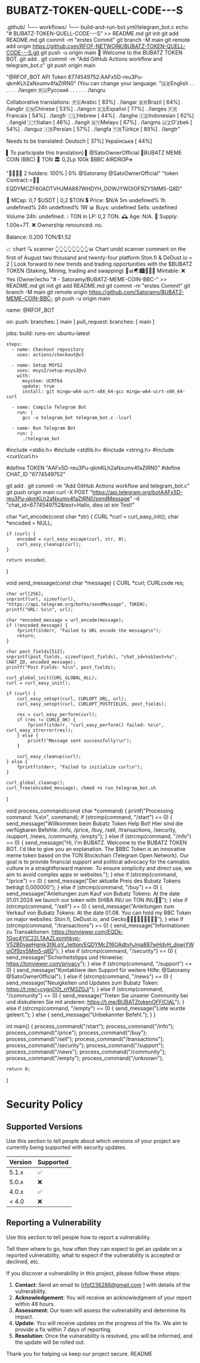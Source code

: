 # BUBATZ-TOKEN-QUELL-CODE---S
.github/   └── workflows/       └── build-and-run-bot.yml/telegram_bot.c 
echo "# BUBATZ-TOKEN-QUELL-CODE---S" >> README.md 
git init 
git add README.md 
git commit -m "erstes Commit" 
git branch -M main 
git remote add origin https://github.com/RFOF-NETWORK/BUBATZ-TOKEN-QUELL-CODE---S.git
 git push -u origin main
 👋 Welcome to the BUBATZ TOKEN BOT.
git add .
git commit -m "Add GitHub Actions workflow and telegram_bot.c"
git push origin main

"@RFOF_BOT API Token 6774549752:AAFx5D-reu3Pu- qkmKLh2aNxumv4faZtRN0"
(You can change your language:
"🇬🇧English . . . . . . /langen
🇷🇺Русский . . . . . . /langru

Collaborative translations:
🇵🇸Arabic     [ 83%] . /langar
🇧🇷Brazil     [ 64%] . /langbr
🇨🇳Chinese    [ 53%] . /langcn
🇪🇸Español    [ 77%] . /langes
🇫🇷Francais   [ 54%] . /langfr
🇮🇱Hebrew     [ 44%] . /langhe
🇮🇩Indonesian [ 62%] . /langid
🇮🇹Italian    [ 46%] . /langit
🇲🇾Melayu     [ 67%] . /langms
🇺🇿О'zbek     [ 54%] . /languz
🇮🇷Persian    [ 57%] . /langfa
🇹🇷Türkçe     [ 89%] . /langtr"

Needs to be translated:
Deutsch    [ 37%]
Українська [ 44%]

▍To participate this translation)
▍@SatoOwnerOfficial
💎BUBATZ MEME COIN (BBC)  🔗 TON   🏛️ 0,2Lp
100k $BBC AIRDROP✈️

"👨‍👩‍👧‍👦 2 holders: 100% | 0%
@Satoramy
@SatoOwnerOfficial"
"token Contract:⭐👑🚀 EQDYMCZF6OADTVHJMA887WHDYH_DOWJYWOIOF9ZY5MM5-Q8D"

💎 MCap: 0,7 $USDT |
                   0,2 $TON
💲 Price: $N/A 5m undefined% 1h undefined% 24h undefined% 1W
📊
Buys:  undefined
Sells:  undefined
Volume 24h:  undefined.
💧 TON in LP: 0,2 TON.
🕰️ Age: N/A.
🍰 Supply: 1.00e+7T.
❌ Ownership renounced:
no.

Balance: 0.200 TON/$1.52  

📈 chart    🔍 scanner
👆👆👆👆👆👆👆👆📊
Chart undd scanner comment on the first of August two thousand and twenty-four platform Ston.fi & DeDust.io = 2 | Look forward to new trends and trading opportunities with the $BUBATZ TOKEN (Staking, Mining, trading and swapping) 🚀📊🌏🏙️🪩👑✨
Mintable: ❌ Yes (Owner)echo "# - Satoramy/BUBATZ-MEME-COIN-BBC-" >> README.md
git init
git add README.md
git commit -m "erstes Commit"
git branch -M main
git remote origin https://github.com/Satoramy/BUBATZ-MEME-COIN-BBC-
git push -u origin main

name: @RFOF_BOT

on:
  push:
    branches: [ main ]
  pull_request:
    branches: [ main ]

jobs:
  build:
    runs-on: ubuntu-latest  

    steps:
      - name: Checkout repository
        uses: actions/checkout@v3

      - name: Setup MSYS2
        uses: msys2/setup-msys2@v2
        with:
          msystem: UCRT64
          update: true
          install: git mingw-w64-ucrt-x86_64-gcc mingw-w64-ucrt-x86_64-curl

      - name: Compile Telegram Bot
        run: |
          gcc -o telegram_bot telegram_bot.c -lcurl  

      - name: Run Telegram Bot
        run: |
          ./telegram_bot
#include <stdio.h>
#include <stdlib.h>
#include <string.h>
#include <curl/curl.h>

#define TOKEN "AAFx5D-reu3Pu-qkmKLh2aNxumv4faZtRN0"
#define CHAT_ID "6774549752"

git add .
git commit -m "Add GitHub Actions workflow and telegram_bot.c"
git push origin main
curl -X POST "https://api.telegram.org/botAAFx5D-reu3Pu-qkmKLh2aNxumv4faZtRN0/sendMessage" -d "chat_id=6774549752&text=Hallo, dies ist ein Test!"

char *url_encode(const char *str) {
    CURL *curl = curl_easy_init();
    char *encoded = NULL;

    if (curl) {
        encoded = curl_easy_escape(curl, str, 0);
        curl_easy_cleanup(curl);
    }

    return encoded;
}

void send_message(const char *message) {
    CURL *curl;
    CURLcode res;

    char url[256];
    snprintf(url, sizeof(url), "https://api.telegram.org/bot%s/sendMessage", TOKEN);
    printf("URL: %s\n", url);

    char *encoded_message = url_encode(message);
    if (!encoded_message) {
        fprintf(stderr, "Failed to URL encode the message\n");
        return;
    }

    char post_fields[512];
    snprintf(post_fields, sizeof(post_fields), "chat_id=%s&text=%s", CHAT_ID, encoded_message);
    printf("Post Fields: %s\n", post_fields);

    curl_global_init(CURL_GLOBAL_ALL);
    curl = curl_easy_init();

    if (curl) {
        curl_easy_setopt(curl, CURLOPT_URL, url);
        curl_easy_setopt(curl, CURLOPT_POSTFIELDS, post_fields);

        res = curl_easy_perform(curl);
        if (res != CURLE_OK) {
            fprintf(stderr, "curl_easy_perform() failed: %s\n", curl_easy_strerror(res));
        } else {
            printf("Message sent successfully!\n");
        }

        curl_easy_cleanup(curl);
    } else {
        fprintf(stderr, "Failed to initialize curl\n");
    }

    curl_global_cleanup();
    curl_free(encoded_message); chmod +x run_telegram_bot.sh

}

void process_command(const char *command) {
    printf("Processing command: %s\n", command);
    if (strcmp(command, "/start") == 0) {
        send_message("Willkommen beim Bubatz Token Help Bot! Hier sind die verfügbaren Befehle: /info, /price, /buy, /sell, /transactions, /security, /support, /news, /community, /empty");
    } else if (strcmp(command, "/info") == 0) {
        send_message("Hi, I'm BUBATZ. Welcome to the BUBATZ TOKEN BOT. I'd like to give you an explanation. The $BBC Token is an innovative meme token based on the TON Blockchain (Telegram Open Network). Our goal is to provide financial support and political advocacy for the cannabis culture in a straightforward manner. To ensure simplicity and direct use, we aim to avoid complex apps or websites.");
    } else if (strcmp(command, "/price") == 0) {
        send_message("Der aktuelle Preis des Bubatz Tokens beträgt 0,000000");
    } else if (strcmp(command, "/buy") == 0) {
        send_message("Anleitungen zum Kauf von Bubatz Tokens: At the date 01.01.2024 we launch our token with SHIBA INU on TON INU🧿📘");
    } else if (strcmp(command, "/sell") == 0) {
        send_message("Anleitungen zum Verkauf von Bubatz Tokens: At the date 01.08. You can hold my BBC Token on major websites: Ston.fi, DeDust.io, and Gecko🚀🚀🚀🚀🚀🚀🚀🚀🚀");
    } else if (strcmp(command, "/transactions") == 0) {
        send_message("Informationen zu Transaktionen: https://tonviewer.com/EQDk-1Gqc4YIC22LTAAZLxomhkyp-V52B0yaeHgmk3t9LgV_/jetton/EQDYMcZf6OAdtvhJma887wHdyH_dowjYWoiOf9zy5Mm5-q8D");
    } else if (strcmp(command, "/security") == 0) {
        send_message("Sicherheitstipps und Hinweise: https://tonviewer.com/privacy");
    } else if (strcmp(command, "/support") == 0) {
        send_message("Kontaktiere den Support für weitere Hilfe: @Satoramy @SatoOwnerOfficial");
    } else if (strcmp(command, "/news") == 0) {
        send_message("Neuigkeiten und Updates zum Bubatz Token: https://t.me/+cygnO0t_nYM3ZGJi");
    } else if (strcmp(command, "/community") == 0) {
        send_message("Treten Sie unserer Community bei und diskutieren Sie mit anderen: https://t.me/BUBATZtokenOFFICIAL");
    } else if (strcmp(command, "/empty") == 0) {
        send_message("Liste wurde geleert.");
    } else {
        send_message("Unbekannter Befehl.");
    }
}

int main() {
    process_command("/start");
    process_command("/info");
    process_command("/price");
    process_command("/buy");
    process_command("/sell");
    process_command("/transactions");
    process_command("/security");
    process_command("/support");
    process_command("/news");
    process_command("/community");
    process_command("/empty");
    process_command("/unknown");

    return 0;
}


# Security Policy

## Supported Versions

Use this section to tell people about which versions of your project are
currently being supported with security updates.

| Version | Supported          |
| ------- | ------------------ |
| 5.1.x   | :white_check_mark: |
| 5.0.x   | :x:                |
| 4.0.x   | :white_check_mark: |
| < 4.0   | :x:                |

## Reporting a Vulnerability

Use this section to tell people how to report a vulnerability.

Tell them where to go, how often they can expect to get an update on a
reported vulnerability, what to expect if the vulnerability is accepted or
declined, etc.

If you discover a vulnerability in this project, please follow these steps:

1. **Contact**: Send an email to [rfof236286@gmail.com ] with details of the vulnerability.
2. **Acknowledgement**: You will receive an acknowledgment of your report within 48 hours.
3. **Assessment**: Our team will assess the vulnerability and determine its impact.
4. **Update**: You will receive updates on the progress of the fix. We aim to provide a fix within 7 days of reporting.
5. **Resolution**: Once the vulnerability is resolved, you will be informed, and the update will be rolled out.

Thank you for helping us keep our project secure.
README
